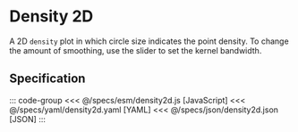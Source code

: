 <script setup>
  import { reset } from '@uwdata/vgplot';
  reset();
</script>

# Density 2D

A 2D `density` plot in which circle size indicates the point density.
To change the amount of smoothing, use the slider to set the kernel bandwidth.

<Example spec="/specs/yaml/density2d.yaml" />

## Specification

::: code-group
<<< @/specs/esm/density2d.js [JavaScript]
<<< @/specs/yaml/density2d.yaml [YAML]
<<< @/specs/json/density2d.json [JSON]
:::
